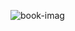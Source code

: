 ![book-imag](https://books.google.co.kr/books/publisher/content?id=6APQDwAAQBAJ&hl=ko&pg=PA1&img=1&zoom=3&bul=1&sig=ACfU3U0RjShyMPTg0wra4naZv98m59-MlQ&w=1280)
